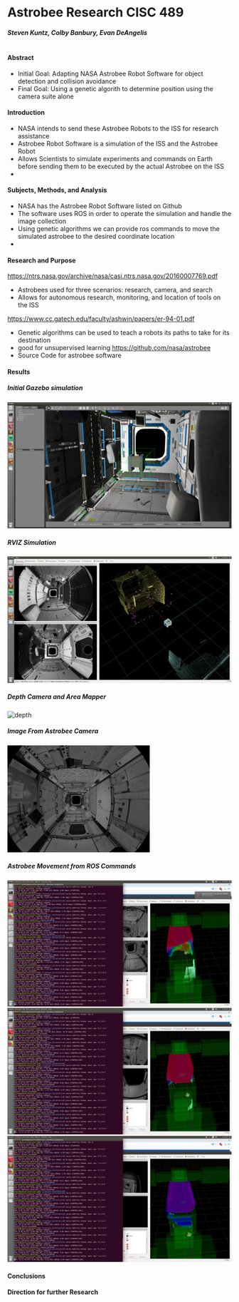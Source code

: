 # Astrobee Research CISC 489
##### Steven Kuntz, Colby Banbury, Evan DeAngelis
#


#### Abstract

  - Initial Goal: Adapting NASA Astrobee Robot Software for object detection and collision avoidance
  - Final Goal: Using a genetic algorith to determine position using the camera suite alone
  
  #### Introduction
* NASA intends to send these Astrobee Robots to the ISS for research assistance
* Astrobee Robot Software is a simulation of the ISS and the Astrobee Robot
* Allows Scientists to simulate experiments and commands on Earth before sending them to be executed by the actual Astrobee on the ISS
* 

#### Subjects, Methods, and Analysis
* NASA has the Astrobee Robot Software listed on Github
* The software uses ROS in order to operate the simulation and handle the image collection
* Using genetic algorithms we can provide ros commands to move the simulated astrobee to the desired coordinate location
* 
#### Research and Purpose
https://ntrs.nasa.gov/archive/nasa/casi.ntrs.nasa.gov/20160007769.pdf
* Astrobees used for three scenarios: research, camera, and search
* Allows for autonomous research, monitoring, and location of tools on the ISS

https://www.cc.gatech.edu/faculty/ashwin/papers/er-94-01.pdf
* Genetic algorithms can be used to teach a robots its paths to take for its destination
* good for unsupervised learning 
https://github.com/nasa/astrobee
* Source Code for astrobee software

#### Results
##### Initial Gazebo simulation
![gazebo](https://github.com/colbybanbury/astrobee_CISC489/raw/master/astrobee_gazebo.png)

##### RVIZ Simulation
![reviz](https://github.com/colbybanbury/astrobee_CISC489/raw/master/astrobee_rviz.png)

##### Depth Camera and Area Mapper
![depth](https://github.com/colbybanbury/astrobee_CISC489/raw/master/astrobee_ros_0.3.0.png)

##### Image From Astrobee Camera
![gazebo](https://github.com/colbybanbury/astrobee_CISC489/raw/master/camera_image.jpeg)

##### Astrobee Movement from ROS Commands 
![gazebo](https://github.com/colbybanbury/astrobee_CISC489/raw/master/itsalive0.png)
![gazebo](https://github.com/colbybanbury/astrobee_CISC489/raw/master/itsalive1.png)
![gazebo](https://github.com/colbybanbury/astrobee_CISC489/raw/master/itsalive2.png)





#### Conclusions

#### Direction for further Research
